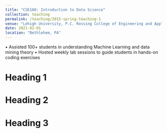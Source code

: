 ```yaml
---
title: "CSE160: Introduction to Data Science"
collection: teaching
permalink: /teaching/2015-spring-teaching-1
venue: "Lehigh University, P.C. Rossing College of Engineering and Applied Science"
date: 2021-02-01
location: "Bethlehem, PA"
---
```


• Assisted 100+ students in understanding Machine Learning and data mining theory
• Hosted weekly lab sessions to guide students in hands-on coding exercises

Heading 1
======

Heading 2
======

Heading 3
======
